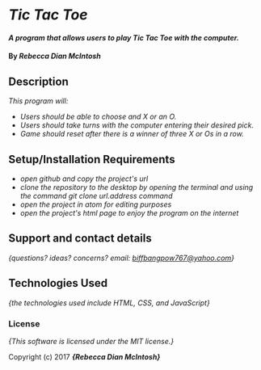 # _Tic Tac Toe_

#### _A program that allows users to play Tic Tac Toe with the computer._

#### By _**Rebecca Dian McIntosh**_

## Description

_This program will:_
* _Users should be able to choose and X or an O._
* _Users should take turns with the computer entering their desired pick._
* _Game should reset after there is a winner of three X or Os in a row._

## Setup/Installation Requirements

* _open github and copy the project's url_
* _clone the repository to the desktop by opening the terminal and using the command git clone url.address command_
* _open the project in atom for editing purposes_
* _open the project's html page to enjoy the program on the internet_

## Support and contact details

_{questions? ideas? concerns? email: biffbangpow767@yahoo.com}_

## Technologies Used

_{the technologies used include HTML, CSS, and JavaScript}_

### License

*{This software is licensed under the MIT license.}*

Copyright (c) 2017 **_{Rebecca Dian McIntosh}_**
